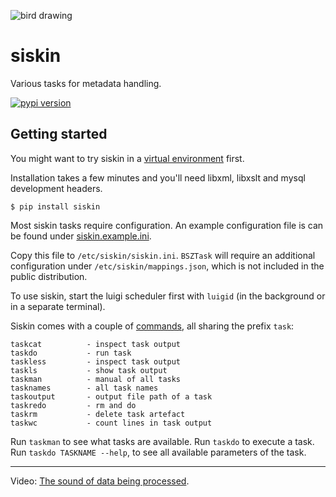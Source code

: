 ![bird drawing](http://i.imgur.com/PNq6dWf.gif)

siskin
======

Various tasks for metadata handling.

[![pypi version](http://img.shields.io/pypi/v/siskin.svg?style=flat)](https://pypi.python.org/pypi/siskin)


Getting started
---------------

You might want to try siskin in a [virtual environment](http://docs.python-guide.org/en/latest/dev/virtualenvs/) first.

Installation takes a few minutes and you'll need libxml, libxslt and mysql
development headers.

    $ pip install siskin

Most siskin tasks require configuration. An example configuration file
is can be found under [siskin.example.ini](https://github.com/miku/siskin/blob/master/siskin.example.ini).

Copy this file to `/etc/siskin/siskin.ini`. `BSZTask` will require an additional
configuration under `/etc/siskin/mappings.json`, which is not included in the
public distribution.

To use siskin, start the luigi scheduler first with `luigid` (in the background or in a separate terminal).

Siskin comes with a couple of [commands](https://github.com/miku/siskin/tree/master/bin), all sharing the prefix `task`:

    taskcat          - inspect task output
    taskdo           - run task
    taskless         - inspect task output
    taskls           - show task output
    taskman          - manual of all tasks
    tasknames        - all task names
    taskoutput       - output file path of a task
    taskredo         - rm and do
    taskrm           - delete task artefact
    taskwc           - count lines in task output

Run `taskman` to see what tasks are available. Run `taskdo` to execute a task.
Run `taskdo TASKNAME --help`, to see all available parameters of the task.


----

Video: [The sound of data being processed](http://vimeo.com/99084953).
